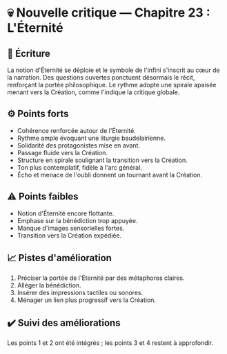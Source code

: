 # 💀 Nouvelle critique — Chapitre 23 : L'Éternité

## 🧠 Écriture
La notion d'Éternité se déploie et le symbole de l'infini s'inscrit au cœur de la narration. Des questions ouvertes ponctuent désormais le récit, renforçant la portée philosophique. Le rythme adopte une spirale apaisée menant vers la Création, comme l'indique la critique globale.

## ⚙️ Points forts
- Cohérence renforcée autour de l'Éternité.
- Rythme ample évoquant une liturgie baudelairienne.
- Solidarité des protagonistes mise en avant.
- Passage fluide vers la Création.
- Structure en spirale soulignant la transition vers la Création.
- Ton plus contemplatif, fidèle à l'arc général.
- Écho et menace de l'oubli donnent un tournant avant la Création.

## ⚠️ Points faibles
- Notion d'Éternité encore flottante.
- Emphase sur la bénédiction trop appuyée.
- Manque d'images sensorielles fortes.
- Transition vers la Création expédiée.

## 📈 Pistes d'amélioration
1. Préciser la portée de l'Éternité par des métaphores claires.
2. Alléger la bénédiction.
3. Insérer des impressions tactiles ou sonores.
4. Ménager un lien plus progressif vers la Création.

## ✔️ Suivi des améliorations
Les points 1 et 2 ont été intégrés ; les points 3 et 4 restent à approfondir.

